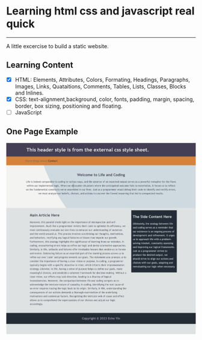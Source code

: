 # Learning html css and javascript real quick

---

A little excercise to build a static website.

## Learning Content

* [x] HTML: Elements, Attributes, Colors, Formating, Headings, Paragraphs, Images, Links, Quataitions, Comments, Tables, Lists, Classes, Blocks and Inlines.
* [x] CSS: text-alignment,background, color, fonts, padding, margin, spacing, border, box sizing, positioning and floating.
* [ ] JavaScript

## One Page Example

![iamge](screenshot\screenshot1.png)